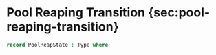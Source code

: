 # Pool Reaping Transition {sec:pool-reaping-transition}

<!--
```agda
{-# OPTIONS --safe #-}

open import Ledger.Conway.Specification.Abstract
open import Ledger.Conway.Specification.Transaction

module Ledger.Conway.Specification.PoolReap
  (txs : _) (open TransactionStructure txs)
  (abs : AbstractFunctions txs)
  where
open import Ledger.Prelude
open import Ledger.Conway.Specification.Utxo txs abs
open import Ledger.Conway.Specification.Certs govStructure
```
-->

```agda
record PoolReapState : Type where
```
<!--
```agda
  constructor ⟦_,_,_,_⟧ᵖ
```
```agda
  field
    utxoSt     : UTxOState   -- utxo state
    acnt       : Acnt        -- accounting
    dState     : DState      -- delegation state
    pState     : PState      -- pool state
```

<!--
```agda
instance
  unquoteDecl HasCast-PoolReapState = derive-HasCast
                [ (quote PoolReapState , HasCast-PoolReapState) ]
```

Recall, `PState`{.AgdaDatatype} is a record with two fields, `pools`{.AgdaField}
and `retiring`{.AgdaField} (maps on `KeyHash`{.AgdaField} with codomains
`PoolParams`{.AgdaRecord} and `Epoch`{.AgdaDatatype}, respectively).
`PoolParams`{.AgdaRecord} is a record with just one field, the
`rewardAddr`{.AgdaField} credential.

```agda
private variable
  e lastEpoch : Epoch
  poolReapState : PoolReapState
  pp : PParams

data _⊢_⇀⦇_,POOLREAP⦈_ : PParams → PoolReapState → Epoch → PoolReapState → Type where
  POOLREAP : let
    -- open LState ls
    open PoolReapState poolReapState
    open PoolParams
    open UTxOState
    open PState
    open DState
    open Acnt
    open PParams

    retired    = (pState .retiring) ⁻¹ e
    pr = constMap retired  (pp .poolDeposit)
    rewardAcnts : KeyHash ⇀ Credential
    rewardAcnts = mapValues rewardAccount $ (pState .pools) ∣ retired

    rewardAcnts' : Credential ⇀ Coin
    rewardAcnts' =
      let raccounts = range rewardAcnts
          combineDeposits : Credential → Coin
          combineDeposits a = ∑ˢ[ _ ← (rewardAcnts ⁻¹ a) ] pp .poolDeposit
          rewardAccountDeposits =
            mapˢ (λ y → (y , combineDeposits y)) raccounts
       in rewardAccountDeposits , left-unique-mapˢ raccounts

    refunds : Credential ⇀ Coin
    refunds = rewardAcnts' ∣ dom (dState .rewards)

    mRefunds = rewardAcnts' ∣ dom (dState .rewards) ᶜ

    unclaimed  = getCoin mRefunds

    utxoSt' = ⟦ utxoSt .utxo , utxoSt .fees , utxoSt .deposits , 0 ⟧

    acnt' = record acnt { treasury = acnt .treasury + unclaimed }
    -- cf. Shelley spec fig 41: acnt' = acnt .treasury + utxoSt .donations + unclaimed

    dState' = ⟦ dState .voteDelegs , dState .stakeDelegs ∣^ retired ᶜ , dState .rewards ∪⁺ refunds ⟧

    pState' = ⟦ pState .pools ∣ retired ᶜ , pState .retiring ∣ retired ᶜ ⟧

    in
    ────────────────────────────────
    pp ⊢ ⟦ utxoSt , acnt , dState , pState ⟧ ⇀⦇ e ,POOLREAP⦈ ⟦ utxoSt' , acnt' , dState' , pState' ⟧
```
